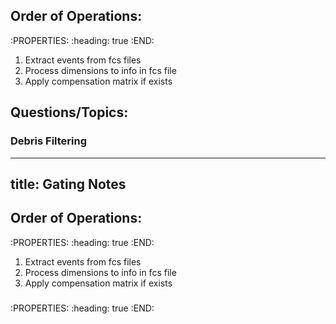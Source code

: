 ## Order of Operations:
:PROPERTIES:
:heading: true
:END:
1. Extract events from fcs files
2. Process dimensions to info in fcs file
3. Apply compensation matrix if exists
## Questions/Topics:
### Debris Filtering
---
title: Gating Notes
---

## Order of Operations:
:PROPERTIES:
:heading: true
:END:
1. Extract events from fcs files
2. Process dimensions to info in fcs file
3. Apply compensation matrix if exists
###
:PROPERTIES:
:heading: true
:END:
